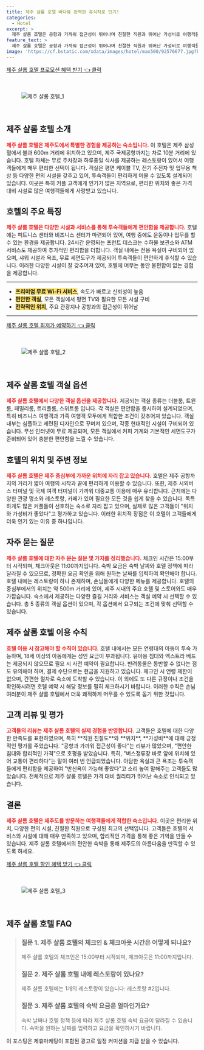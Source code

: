 ```yaml
---
title: 제주 샬롬 호텔 바다뷰 완벽한 휴식처로 인기!
categories:
  - Hotel
excerpt: >
  제주 샬롬 호텔은 공항과 가까워 접근성이 뛰어나며 친절한 직원과 뛰어난 가성비로 여행객들의 사랑을 받고 있습니다. 수영과 맛있는 식사는 덤! 편안한 휴식과 추억을 위한 최적의 선택입니다.
feature_text: >
  제주 샬롬 호텔은 공항과 가까워 접근성이 뛰어나며 친절한 직원과 뛰어난 가성비로 여행객들의 사랑을 받고 있습니다. 수영과 맛있는 식사는 덤! 편안한 휴식과 추억을 위한 최적의 선택입니다.
image: 'https://cf.bstatic.com/xdata/images/hotel/max500/92576677.jpg?k=aaad1e806e6b32f275badd03fe87614808c2cfad2758606bc6330ca3cfbf72bf&o=&hp=1'
---
```


<p><a class="modoo-button" href="https://tinyurl.com/29d4bp5y" rel="nofollow noopener">제주 샬롬 호텔 프로모션 혜택 받기 👈 클릭</a></p><br/>
<figure class="image"><img alt="제주 샬롬 호텔_1" src="https://cf.bstatic.com/xdata/images/hotel/max1024x768/111690160.jpg?k=60953825c8457045455a3c0fb019f5a2119e154d2d8926732ed61eea5cdd3811&amp;o=&amp;hp=1"/></figure><br/>

<h2 id="제주_샬롬_호텔_소개">제주 샬롬 호텔 소개</h2>
<p><b><span style="color: #ee2323;">제주 샬롬 호텔은 제주도에서 특별한 경험을 제공하는 숙소입니다.</span></b> 이 호텔은 제주 삼성혈에서 불과 600m 거리에 위치하고 있으며, 제주 국제공항까지는 차로 10분 거리에 있습니다. 호텔 자체는 무료 주차장과 하루종일 식사를 제공하는 레스토랑이 있어서 여행객들에게 매우 편리한 선택이 됩니다. 객실은 평면 케이블 TV, 전기 주전자 및 업무용 책상 등 다양한 편의 시설을 갖추고 있어, 투숙객들이 편리하게 머물 수 있도록 설계되어 있습니다. 이곳은 특히 커플 고객에게 인기가 많은 지역으로, 편리한 위치와 좋은 가격 대비 시설로 많은 여행객들에게 사랑받고 있습니다.</p>
<h2 id="호텔의_주요_특징">호텔의 주요 특징</h2>
<p><b><span style="color: #ee2323;">제주 샬롬 호텔은 다양한 시설과 서비스를 통해 투숙객들에게 편안함을 제공합니다.</span></b> 호텔에는 피트니스 센터와 비즈니스 센터가 마련되어 있어, 여행 중에도 운동이나 업무를 할 수 있는 환경을 제공합니다. 24시간 운영되는 프런트 데스크는 수하물 보관소와 ATM 서비스도 제공하여 추가적인 편리함을 더합니다. 객실 내에는 전용 욕실이 구비되어 있으며, 샤워 시설과 욕조, 무료 세면도구가 제공되어 투숙객들이 편안하게 휴식할 수 있습니다. 이러한 다양한 시설이 잘 갖추어져 있어, 호텔에 머무는 동안 불편함이 없는 경험을 제공합니다.</p>
<hr/>
<ul>
<li><b><span style="background-color: #ffe066;">프리미엄 무료 Wi-Fi 서비스</span></b>, 속도가 빠르고 신뢰성이 높음</li>
<li><b><span style="background-color: #ffe066;">편안한 객실</span></b>, 모든 객실에서 평면 TV와 필요한 모든 시설 구비</li>
<li><b><span style="background-color: #ffe066;">전략적인 위치</span></b>, 주요 관광지나 공항과의 접근성이 뛰어남</li>
</ul>
<hr/>
<p><a class="modoo-button" href="https://tinyurl.com/29d4bp5y" rel="nofollow noopener">제주 샬롬 호텔 최저가 예약하기 👈 클릭</a></p><br/>
<figure class="image"><img alt="제주 샬롬 호텔_2" src="https://cf.bstatic.com/xdata/images/hotel/max500/92576677.jpg?k=aaad1e806e6b32f275badd03fe87614808c2cfad2758606bc6330ca3cfbf72bf&amp;o=&amp;hp=1"/></figure><br/>
<h2 id="제주_샬롬_호텔_객실_옵션">제주 샬롬 호텔 객실 옵션</h2>
<p><b><span style="color: #ee2323;">제주 샬롬 호텔에서 다양한 객실 옵션을 제공합니다.</span></b> 제공되는 객실 종류는 더블룸, 트윈룸, 패밀리룸, 트리플룸, 스위트룸 입니다. 각 객실은 편안함을 중시하여 설계되었으며, 특히 비즈니스 여행객과 가족 여행객 모두에게 적합한 조건이 갖추어져 있습니다. 객실 내부는 심플하고 세련된 디자인으로 꾸며져 있으며, 각종 현대적인 시설이 구비되어 있습니다. 무선 인터넷이 무료 제공되며, 모든 객실에서 커피 기계와 기본적인 세면도구가 준비되어 있어 충분한 편안함을 느낄 수 있습니다.</p>
<h2 id="호텔의_위치_및_주변_정보">호텔의 위치 및 주변 정보</h2>
<p><b><span style="color: #ee2323;">제주 샬롬 호텔은 제주 중심부에 가까운 위치에 자리 잡고 있습니다.</span></b> 호텔은 제주 공항까지의 거리가 짧아 여행의 시작과 끝에 편리하게 이용할 수 있습니다. 또한, 제주 시외버스 터미널 및 국제 여객 터미널이 가까워 대중교통 이용에 매우 유리합니다. 근처에는 다양한 관광 명소와 레스토랑, 카페가 있어 필요한 모든 것을 쉽게 찾을 수 있습니다. 독특하게도 많은 커플들이 선호하는 숙소로 자리 잡고 있으며, 실제로 많은 고객들이 "위치와 가성비가 좋았다"고 평가하고 있습니다. 이러한 위치적 장점은 이 호텔이 고객들에게 더욱 인기 있는 이유 중 하나입니다.</p>
<h2 id="제주_샬롬_호텔의_자주_묻는_질문">자주 묻는 질문</h2>
<p><b><span style="color: #ee2323;">제주 샬롬 호텔에 대한 자주 묻는 질문 몇 가지를 정리했습니다.</span></b> 체크인 시간은 15:00부터 시작되며, 체크아웃은 11:00까지입니다. 숙박 요금은 숙박 날짜와 호텔 정책에 따라 달라질 수 있으므로, 정확한 요금 확인을 위해 원하는 날짜를 입력하여 확인해야 합니다. 호텔 내에는 레스토랑이 하나 존재하며, 손님들에게 다양한 메뉴를 제공합니다. 호텔의 중심부에서의 위치는 약 500m 거리에 있어, 제주 시내의 주요 호텔 및 스토어와도 매우 가깝습니다. 숙소에서 제공하는 다양한 즐길 거리와 서비스는 객실 예약 시 선택할 수 있습니다. 총 5 종류의 객실 옵션이 있으며, 각 옵션에서 요구되는 조건에 맞춰 선택할 수 있습니다.</p>
<h2 id="제주_샬롬_호텔_이용수칙">제주 샬롬 호텔 이용 수칙</h2>
<p><b><span style="color: #ee2323;">호텔 이용 시 참고해야 할 수칙이 있습니다.</span></b> 호텔 내에서는 모든 연령대의 아동이 투숙 가능하며, 18세 이상의 아동에게는 성인 요금이 부과됩니다. 유아용 침대와 엑스트라 베드는 제공되지 않으므로 필요 시 사전 예약이 필요합니다. 반려동물은 동반할 수 없다는 점도 유의해야 하며, 결제 수단으로는 현금을 지원하고 있습니다. 체크인 시 연령 제한이 없으며, 간편한 절차로 숙소에 도착할 수 있습니다. 이 외에도 또 다른 규정이나 조건을 확인하시려면 호텔 예약 시 해당 정보를 필히 체크하시기 바랍니다. 이러한 수칙은 손님 여러분이 제주 샬롬 호텔에서 더욱 쾌적하게 머무를 수 있도록 돕기 위한 것입니다.</p>
<h2 id="제주_샬롬_호텔_고객_리뷰">고객 리뷰 및 평가</h2>
<p><b><span style="color: #ee2323;">고객들의 리뷰는 제주 샬롬 호텔의 실제 경험을 반영합니다.</span></b> 고객들은 호텔에 대한 다양한 만족도를 표현하였으며, 특히 **직원 친절도**와 **위치**, **가성비**에 대해 긍정적인 평가를 주었습니다. "공항과 가까워 접근성이 좋다"는 리뷰가 많았으며, "편안한 침대와 합리적인 가격"으로 호평을 받았습니다. 특히, "버스정류장 바로 앞에 위치해 있어 교통이 편리하다"는 말이 여러 번 언급되었습니다. 아담한 욕실과 큰 욕조는 투숙객들에게 편리함을 제공하여 "반신욕이 가능해 좋았다"고 소리 높여 말해주는 고객들도 많았습니다. 전체적으로 제주 샬롬 호텔은 가격 대비 퀄리티가 뛰어난 숙소로 인식되고 있습니다.</p>
<h2 id="제주_샬롬_호텔의_결론">결론</h2>
<p><b><span style="color: #ee2323;">제주 샬롬 호텔은 제주도를 방문하는 여행객들에게 적합한 숙소입니다.</span></b> 이곳은 편리한 위치, 다양한 편의 시설, 친절한 직원으로 구성된 최고의 선택입니다. 고객들은 호텔의 서비스와 시설에 대해 매우 만족하고 있으며, 합리적인 가격을 통해 좋은 기억을 만들 수 있습니다. 제주 샬롬 호텔에서의 편안한 숙박을 통해 제주도의 아름다움을 만끽할 수 있도록 하세요.</p>

<p><a class="modoo-button" href="https://tinyurl.com/29d4bp5y" rel="nofollow noopener">제주 샬롬 호텔 할인 혜택 받기 👈 클릭</a></p><br>

<figure class="image"><img src="https://cf.bstatic.com/xdata/images/hotel/max500/314362376.jpg?k=a7046f6b8ddda962d9d75567f534357cb1e52012715e99bc16c631f066fc3761&o=&hp=1" alt="제주 샬롬 호텔_3"></figure><br>
<h2 id="제주 샬롬 호텔_FAQ">제주 샬롬 호텔 FAQ</h2>
<div itemscope="" itemtype="https://schema.org/FAQPage"> <blockquote> <div itemscope="" itemprop="mainEntity" itemtype="https://schema.org/Question"> <h3 id="질문_1" itemprop="name">질문 1. 제주 샬롬 호텔의 체크인 & 체크아웃 시간은 어떻게 되나요?</h3> <div itemscope="" itemprop="acceptedAnswer" itemtype="https://schema.org/Answer"> <span itemprop="text"> <p>제주 샬롬 호텔의 체크인은 15:00부터 시작되며, 체크아웃은 11:00까지입니다.</p> </span> </div> </div> <div itemscope="" itemprop="mainEntity" itemtype="https://schema.org/Question"> <h3 id="질문_2" itemprop="name">질문 2. 제주 샬롬 호텔 내에 레스토랑이 있나요?</h3> <div itemscope="" itemprop="acceptedAnswer" itemtype="https://schema.org/Answer"> <span itemprop="text"> <p>제주 샬롬 호텔에는 1개의 레스토랑이 있습니다: 레스토랑 #2입니다.</p> </span> </div> </div> <div itemscope="" itemprop="mainEntity" itemtype="https://schema.org/Question"> <h3 id="질문_3" itemprop="name">질문 3. 제주 샬롬 호텔의 숙박 요금은 얼마인가요?</h3> <div itemscope="" itemprop="acceptedAnswer" itemtype="https://schema.org/Answer"> <span itemprop="text"> <p>숙박 날짜나 호텔 정책 등에 따라 제주 샬롬 호텔 숙박 요금이 달라질 수 있습니다. 숙박을 원하는 날짜를 입력하고 요금을 확인하시기 바랍니다.</p> </span> </div> </div> </blockquote> </div><p>이 포스팅은 제휴마케팅이 포함된 광고로 일정 커미션을 지급 받을 수 있습니다.</p>

